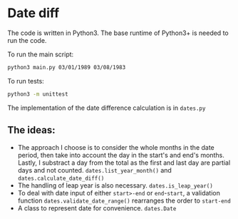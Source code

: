 Date diff
===

The code is written in Python3. The base runtime of Python3+ is needed to run the code.

To run the main script:

```bash
python3 main.py 03/01/1989 03/08/1983
```

To run tests:

```bash
python3 -m unittest
```

The implementation of the date difference calculation is in `dates.py`


The ideas:
---

- The approach I choose is to consider the whole months in the date period, then take into account the day in the start's and end's months. Lastly, I substract a day from the total as the first and last day are partial days and not counted. `dates.list_year_month()` and `dates.calculate_date_diff()`
- The handling of leap year is also necessary. `dates.is_leap_year()`
- To deal with date input of either `start>-end` or `end`-`start`, a validation function `dates.validate_date_range()` rearranges the order to `start-end`
- A class to represent date for convenience. `dates.Date`
